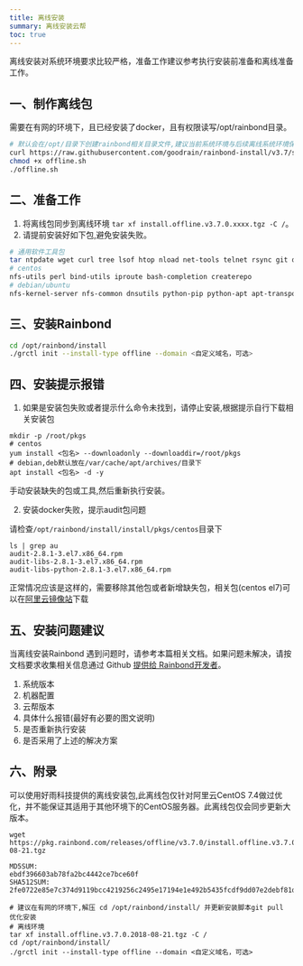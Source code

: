 ```yaml
--- 
title: 离线安装 
summary: 离线安装云帮
toc: true 
---
```


离线安装对系统环境要求比较严格，准备工作建议参考执行安装前准备和离线准备工作。

## 一、制作离线包

需要在有网的环境下，且已经安装了docker，且有权限读写/opt/rainbond目录。

```bash
# 默认会在/opt/目录下创建rainbond相关目录文件,建议当前系统环境与后续离线系统环境保持一致
curl https://raw.githubusercontent.com/goodrain/rainbond-install/v3.7/scripts/offline.sh -o ./offline.sh
chmod +x offline.sh
./offline.sh
```

## 二、准备工作

1. 将离线包同步到离线环境 `tar xf install.offline.v3.7.0.xxxx.tgz -C /`。
2. 请提前安装好如下包,避免安装失败。

```bash
# 通用软件工具包
tar ntpdate wget curl tree lsof htop nload net-tools telnet rsync git dstat iotop lvm2 pwgen
# centos
nfs-utils perl bind-utils iproute bash-completion createrepo
# debian/ubuntu
nfs-kernel-server nfs-common dnsutils python-pip python-apt apt-transport-https uuid-runtime iproute2 systemd
```

## 三、安装Rainbond

```bash
cd /opt/rainbond/install
./grctl init --install-type offline --domain <自定义域名，可选>
```

## 四、安装提示报错

1. 如果是安装包失败或者提示什么命令未找到，请停止安装,根据提示自行下载相关安装包

```
mkdir -p /root/pkgs
# centos
yum install <包名> --downloadonly --downloaddir=/root/pkgs
# debian,deb默认放在/var/cache/apt/archives/目录下
apt install <包名> -d -y
```

手动安装缺失的包或工具,然后重新执行安装。

2. 安装docker失败，提示audit包问题

请检查`/opt/rainbond/install/install/pkgs/centos`目录下

```
ls | grep au
audit-2.8.1-3.el7.x86_64.rpm
audit-libs-2.8.1-3.el7.x86_64.rpm
audit-libs-python-2.8.1-3.el7.x86_64.rpm
```
正常情况应该是这样的，需要移除其他包或者新增缺失包，相关包(centos el7)可以在[阿里云镜像站](https://opsx.alibaba.com/mirror)下载

## 五、安装问题建议

当离线安装Rainbond 遇到问题时，请参考本篇相关文档。如果问题未解决，请按文档要求收集相关信息通过 Github [提供给 Rainbond开发者](https://github.com/goodrain/rainbond/issues/new)。

1. 系统版本
2. 机器配置
3. 云帮版本
4. 具体什么报错(最好有必要的图文说明)
5. 是否重新执行安装
6. 是否采用了上述的解决方案

## 六、附录

可以使用好雨科技提供的离线安装包,此离线包仅针对阿里云CentOS 7.4做过优化，并不能保证其适用于其他环境下的CentOS服务器。此离线包仅会同步更新大版本。

```
wget https://pkg.rainbond.com/releases/offline/v3.7.0/install.offline.v3.7.0.2018-08-21.tgz

MD5SUM:
ebdf396603ab78fa2bc4442ce7bce60f
SHA512SUM:
2fe0722e85e7c374d9119bcc4219256c2495e17194e1e492b5435fcdf9dd07e2debf81d39c0e3762326f0caaeb05855ec310698aa7709a10410c8090d6002ab7  

# 建议在有网的环境下,解压 cd /opt/rainbond/install/ 并更新安装脚本git pull 优化安装
# 离线环境
tar xf install.offline.v3.7.0.2018-08-21.tgz -C /
cd /opt/rainbond/install/
./grctl init --install-type offline --domain <自定义域名，可选>
```

